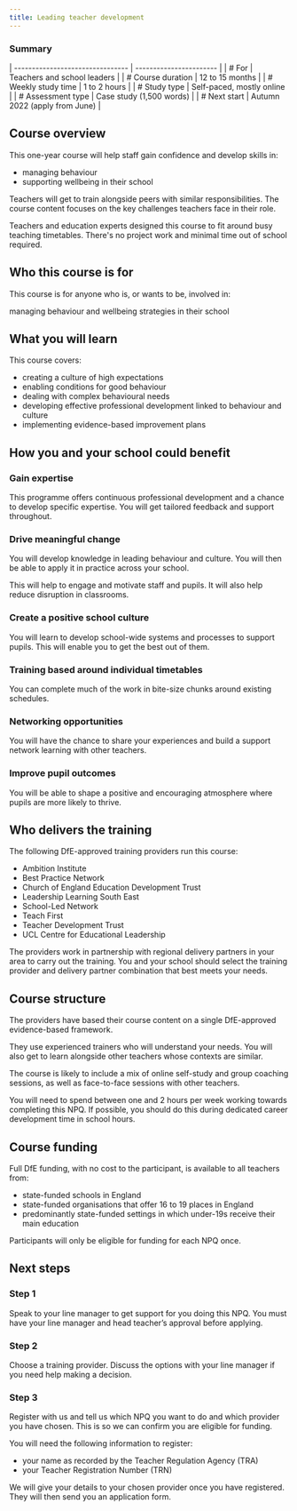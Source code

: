 ```yaml
---
title: Leading teacher development
---
```


### Summary

| -------------------------------- | ----------------------- |
| # For            | Teachers and school leaders                     |
| # Course duration          | 12 to 15 months                    |
| # Weekly study time          | 1 to 2 hours                    |
| # Study type          | Self-paced, mostly online                    |
| # Assessment type          | Case study (1,500 words)                    |
| # Next start          | Autumn 2022 (apply from June)                    |



## Course overview

This one-year course will help staff gain confidence and develop skills in:

* managing behaviour
* supporting wellbeing in their school

Teachers will get to train alongside peers with similar responsibilities. The course content focuses on the key challenges teachers face in their role.

Teachers and education experts designed this course to fit around busy teaching timetables. There's no project work and minimal time out of school required.

## Who this course is for

This course is for anyone who is, or wants to be, involved in:

managing behaviour and wellbeing strategies in their school

## What you will learn

This course covers:

* creating a culture of high expectations 
* enabling conditions for good behaviour
* dealing with complex behavioural needs
* developing effective professional development linked to behaviour and culture
* implementing evidence-based improvement plans

## How you and your school could benefit

### Gain expertise

This programme offers continuous professional development and a chance to develop specific expertise. You will get tailored feedback and support throughout.

### Drive meaningful change

You will develop knowledge in leading behaviour and culture. You will then be able to apply it in practice across your school.

This will help to engage and motivate staff and pupils. It will also help reduce disruption in classrooms.

### Create a positive school culture

You will learn to develop school-wide systems and processes to support pupils. This will enable you to get the best out of them.

### Training based around individual timetables

You can complete much of the work in bite-size chunks around existing schedules.

### Networking opportunities

You will have the chance to share your experiences and build a support network learning with other teachers.

### Improve pupil outcomes

You will be able to shape a positive and encouraging atmosphere where pupils are more likely to thrive.


## Who delivers the training

The following DfE-approved training providers run this course:

* Ambition Institute
* Best Practice Network 
* Church of England Education Development Trust 
* Leadership Learning South East
* School-Led Network 
* Teach First 
* Teacher Development Trust 
* UCL Centre for Educational Leadership

The providers work in partnership with regional delivery partners in your area to carry out the training. You and your school should select the training provider and delivery partner combination that best meets your needs.

## Course structure

The providers have based their course content on a single DfE-approved evidence-based framework. 

They use experienced trainers who will understand your needs. You will also get to learn alongside other teachers whose contexts are similar.

The course is likely to include a mix of online self-study and group coaching sessions, as well as face-to-face sessions with other teachers.

You will need to spend between one and 2 hours per week working towards completing this NPQ. If possible, you should do this during dedicated career development time in school hours.

## Course funding

Full DfE funding, with no cost to the participant, is available to all teachers from:

* state-funded schools in England
* state-funded organisations that offer 16 to 19 places in England
* predominantly state-funded settings in which under-19s receive their main education

Participants will only be eligible for funding for each NPQ once.

## Next steps

### Step 1 
 
Speak to your line manager to get support for you doing this NPQ. You must have your line manager and head teacher’s approval before applying. 
 
### Step 2 
 
Choose a training provider. Discuss the options with your line manager if you need help making a decision.
 
### Step 3 
 
Register with us and tell us which NPQ you want to do and which provider you have chosen. This is so we can confirm you are eligible for funding. 

You will need the following information to register:

* your name as recorded by the Teacher Regulation Agency (TRA)
* your Teacher Registration Number (TRN)

We will give your details to your chosen provider once you have registered. They will then send you an application form.
